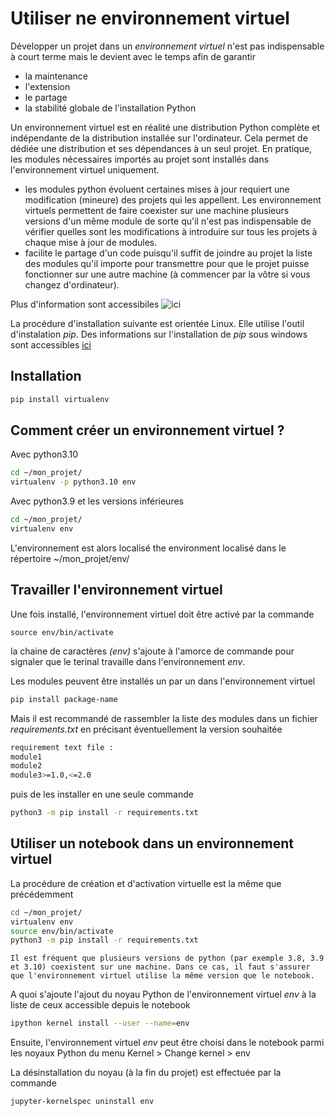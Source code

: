 

# Utiliser ne environnement virtuel

Développer un projet dans un _environnement virtuel_ n'est pas indispensable à court terme mais le devient avec le temps afin de garantir 
- la maintenance
- l'extension
- le partage 
- la stabilité globale de l'installation Python

Un environnement virtuel est en réalité une distribution Python complète et indépendante de la distribution installée sur l'ordinateur. Cela permet de dédiée une distribution et ses dépendances à un seul projet. En pratique, les modules nécessaires importés au projet sont installés dans l'environnement virtuel uniquement.
- les modules python évoluent certaines mises à jour requiert une modification (mineure) des projets qui les appellent. Les environnement virtuels permettent de faire coexister sur une machine plusieurs versions d'un même module de sorte qu'il n'est pas indispensable de vérifier quelles sont les modifications à introduire sur tous les projets à chaque mise à jour de modules.
- facilite le partage d'un code puisqu'il suffit de joindre au projet la liste des modules qu'il importe pour transmettre pour que le projet puisse fonctionner sur une autre machine (à commencer par la vôtre si vous changez d'ordinateur).

Plus d'information sont accessibiles ![ici](https://www.dabapps.com/insights/introduction-to-pip-and-virtualenv-python/)

La procédure d'installation suivante est orientée Linux. Elle utilise l'outil d'instalation _pip_. 
Des informations sur l'installation de _pip_ sous windows sont accessibles [ici](https://stackoverflow.com/questions/4750806/how-do-i-install-pip-on-windows=)


## Installation
```bash
pip install virtualenv
```

## Comment créer un environnement virtuel ?
Avec python3.10
```bash
cd ~/mon_projet/
virtualenv -p python3.10 env
```

Avec python3.9 et les versions inférieures
```bash
cd ~/mon_projet/
virtualenv env
```
L'environnement est alors localisé the environment localisé dans le répertoire  ~/mon_projet/env/

## Travailler l'environnement virtuel
Une fois installé, l'environnement virtuel doit être activé par la commande
```{bash}
source env/bin/activate
```

la chaine de caractères _(env)_ s'ajoute à l'amorce de commande pour signaler que le terinal travaille dans l'environnement _env_.

Les modules peuvent être installés un par un dans l'environnement virtuel 
```bash
pip install package-name
```

Mais il est recommandé de rassembler la liste des modules dans un fichier _requirements.txt_ en précisant éventuellement la version souhaitée 

```bash
requirement text file :
module1
module2
module3>=1.0,<=2.0
```

puis de les installer en une seule commande 
```bash
python3 -m pip install -r requirements.txt
```

## Utiliser un notebook dans un environnement virtuel 

La procédure de création et d'activation virtuelle est la même que précédemment
```bash
cd ~/mon_projet/
virtualenv env
source env/bin/activate
python3 -m pip install -r requirements.txt
```

```{warning}
Il est fréquent que plusieurs versions de python (par exemple 3.8, 3.9 et 3.10) coexistent sur une machine. Dans ce cas, il faut s'assurer que l'environnement virtuel utilise la même version que le notebook.
```

A quoi s'ajoute l'ajout du noyau Python de l'environnement virtuel _env_ à la liste de ceux accessible depuis le notebook
```bash
ipython kernel install --user --name=env
```

Ensuite, l'environnement virtuel _env_ peut être choisi dans le notebook parmi les noyaux Python du menu Kernel > Change kernel > env

La désinstallation du noyau (à la fin du projet) est effectuée par la commande 
```bash
jupyter-kernelspec uninstall env
```
